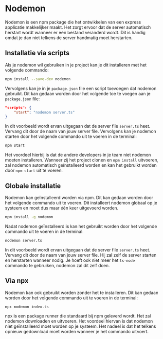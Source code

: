 # Nodemon

Nodemon is een npm package die het ontwikkelen van een express applicatie makkelijker maakt. Het zorgt ervoor dat de server automatisch herstart wordt wanneer er een bestand veranderd wordt. Dit is handig omdat je dan niet telkens de server handmatig moet herstarten.

## Installatie via scripts

Als je nodemon wil gebruiken in je project kan je dit installeren met het volgende commando:

```bash
npm install --save-dev nodemon 
```

Vervolgens kan je in je `package.json` file een script toevoegen dat nodemon gebruikt. Dit kan gedaan worden door het volgende toe te voegen aan je `package.json` file:

```json
"scripts": {
    "start": "nodemon server.ts"
}
```

In dit voorbeeld wordt ervan uitgegaan dat de server file `server.ts` heet. Vervang dit door de naam van jouw server file. Vervolgens kan je nodemon starten door het volgende commando uit te voeren in de terminal:

```bash
npm start
```

Het voordeel hierbij is dat de andere developers in je team niet nodemon moeten installeren. Wanneer zij het project clonen en `npm install` uitvoeren, zal nodemon automatisch geïnstalleerd worden en kan het gebruikt worden door `npm start` uit te voeren.

## Globale installatie

Nodemon kan geïnstalleerd worden via npm. Dit kan gedaan worden door het volgende commando uit te voeren. Dit installeert nodemon globaal op je systeem en moet dus maar één keer uitgevoerd worden.

```bash
npm install -g nodemon
```

Nadat nodemon geïnstalleerd is kan het gebruikt worden door het volgende commando uit te voeren in de terminal:

```bash
nodemon server.ts
```

In dit voorbeeld wordt ervan uitgegaan dat de server file `server.ts` heet. Vervang dit door de naam van jouw server file. Hij zal zelf de server starten en herstarten wanneer nodig. Je hoeft ook niet meer het `ts-node` commando te gebruiken, nodemon zal dit zelf doen.

## Via npx

Nodemon kan ook gebruikt worden zonder het te installeren. Dit kan gedaan worden door het volgende commando uit te voeren in de terminal:

```bash
npx nodemon index.ts
```

npx is een package runner die standaard bij npm geleverd wordt. Het zal nodemon downloaden en uitvoeren. Het voordeel hiervan is dat nodemon niet geïnstalleerd moet worden op je systeem. Het nadeel is dat het telkens opnieuw gedownload moet worden wanneer je het commando uitvoert.
